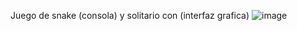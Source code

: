 Juego de snake (consola) y solitario con (interfaz grafica) 
![image](https://github.com/user-attachments/assets/b2e9f20a-d85f-44fc-ae44-04e48365e674)

